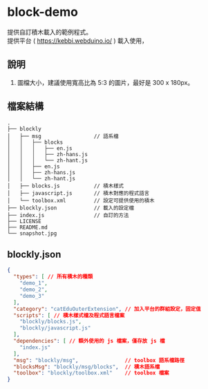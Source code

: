 # block-demo
提供自訂積木載入的範例程式。  
提供平台 ( https://kebbi.webduino.io/ ) 載入使用，

## 說明
1. 圖檔大小，建議使用寬高比為 5:3 的圖片，最好是 300 x 180px。

## 檔案結構
```
.
├── blockly
│   ├── msg                 // 語系檔
│   │   ├── blocks
│   │   │   ├── en.js
│   │   │   ├── zh-hans.js
│   │   │   └── zh-hant.js
│   │   ├── en.js
│   │   ├── zh-hans.js
│   │   └── zh-hant.js
│   ├── blocks.js           // 積木樣式
│   ├── javascript.js       // 積木對應的程式語言
│   └── toolbox.xml         // 設定可提供使用的積木
├── blockly.json            // 載入的設定檔
├── index.js                // 自訂的方法
├── LICENSE
├── README.md
└── snapshot.jpg
```

## blockly.json
``` json
{
  "types": [ // 所有積木的種類
    "demo_1",
    "demo_2",
    "demo_3"
  ],
  "category": "catEduOuterExtension", // 加入平台的群組設定，固定值
  "scripts": [ // 積木樣式檔及程式語言檔案
    "blockly/blocks.js",
    "blockly/javascript.js"
  ],
  "dependencies": [ // 額外使用的 js 檔案，僅存放 js 檔
    "index.js"
  ],
  "msg": "blockly/msg",               // toolbox 語系檔路徑
  "blocksMsg": "blockly/msg/blocks",  // 積木語系檔
  "toolbox": "blockly/toolbox.xml"    // toolbox 檔案
}
```

